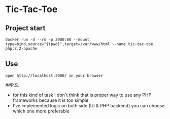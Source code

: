 # Tic-Tac-Toe

## Project start
```
docker run -d --rm -p 3000:80 --mount type=bind,source="$(pwd)",target=/var/www/html --name tic-tac-toe php:7.2-apache
```

## Use
```
open http://localhost:3000/ in your browser
```

##P.S.
* for this kind of task I don`t think that is proper way to use any PHP frameworks because it is too simple
* I've implemented logic on both side (UI & PHP backend) you can choose which one more preferable
